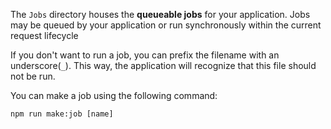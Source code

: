 The `Jobs` directory houses the **queueable jobs** for your application. Jobs may be queued by your application or run synchronously within the current request lifecycle

If you don't want to run a job, you can prefix the filename with an underscore(`_`). This way, the application will recognize that this file should not be run.

You can make a job using the following command:

```
npm run make:job [name]
```
